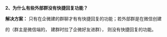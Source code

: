 **2、为什么有些外部群没有快捷回复功能？**

**解决方案：** 只有在企微建的群聊才有有快捷回复的功能；若外部群是在微信创建

的（群主是微信端的，  建群时拉了企微好友进群），  则没有快捷回复的功能。




